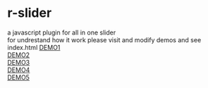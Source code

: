 
# r-slider <br>
a javascript plugin for all in one slider <br>
for undrestand how it work please visit and modify demos and see index.html
<a href="https://codepen.io/mohammadfeiz/pen/PyNzVK">DEMO1</a><br>
<a href="https://codepen.io/mohammadfeiz/pen/GYZjoO">DEMO2</a><br>
<a href="https://codepen.io/mohammadfeiz/pen/pxyErX">DEMO3</a><br>
<a href="https://codepen.io/mohammadfeiz/pen/zmqNjX">DEMO4</a><br>
<a href="https://codepen.io/mohammadfeiz/pen/VEaGBM">DEMO5</a>

